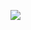 [![](https://www.herokucdn.com/deploy/button.png)](https://heroku.com/deploy?template=https://github.com/bdtdse/mjgjfs.git)
